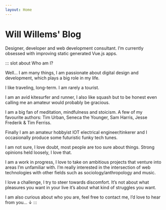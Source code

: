 ```yaml
---
layout: Home
---
```


# Will Willems' Blog

Designer, developer and web development consultant. I’m currently obsessed with improving static generated Vue.js apps.

::: slot about
Who am I? 

Well... I am many things, I am passionate about digital design and development, which plays a big role in my life. 

I like traveling, long-term. I am rarely a tourist.

I am an avid kitesurfer and runner, I also like squash but to be honest even calling me an amateur would probably be gracious. 

I am a big fan of meditation, mindfulness and stoicism. A few of my favourite authors: Tim Urban, Seneca the Younger, Sam Harris, Jesse Frederik & Tim Ferriss.

Finally I am an amateur hobbyist IOT electrical engineer/tinkerer and I occasionally produce some futuristic funky tech tunes. 

I am not sure, I love doubt, most people are too sure about things. Strong opinions held loosely, I love that.

I am a work in progress, I love to take on ambitious projects that venture into areas I’m unfamiliar with. I’m really interested in the intersection of web technologies with other fields such as sociology/anthropology and music.

I love a challenge, I try to steer towards discomfort. It’s not about what pleasures you want in your live it’s about what kind of struggles you want.

I am also curious about who you are, feel free to contact me, I’d love to hear from you... ↓
:::

<!-- ::: slot writings
## Writings

I like articles, sometimes I even write one. Covering various topics I try to provide some value here and there. You might like them, you might not, [curious?](https://medium.com/@rut.willems)
:::

::: slot projects
## Projects

I do projects. Projects for multinationals with millions of customers and little ones with a few happy users. Most of them trough [Nickolas Boyer](https://nickolasboyer.com/), check them out!
:::

::: slot contact
## Contact

You can contact me trough [twitter](https://twitter.com/will_rut) or [email](mailto:will@nickolasboyer.com). The former for quick chit-chat and the latter for more structured long-term communication.
::: -->